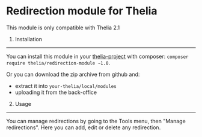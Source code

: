 Redirection module for Thelia
===
This module is only compatible with Thelia 2.1

1. Installation
---
You can install this module in your [thelia-project](https://github.com/thelia/thelia-project) with composer:
```composer require thelia/redirection-module ~1.0```.

Or you can download the zip archive from github and:
- extract it into ```your-thelia/local/modules```
- uploading it from the back-office

2. Usage
---

You can manage redirections by going to the Tools menu, then "Manage redirections".
Here you can add, edit or delete any redirection.
